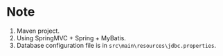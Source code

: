 # Note
1. Maven project.
2. Using SpringMVC + Spring + MyBatis.
3. Database configuration file is in `src\main\resources\jdbc.properties`.
